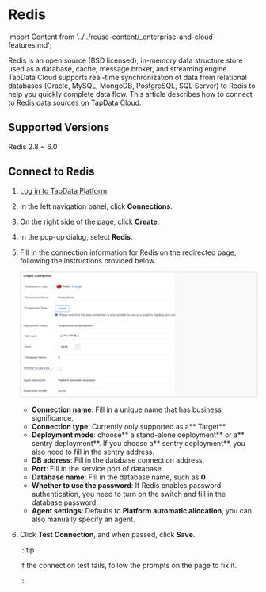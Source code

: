 # Redis

import Content from '../../reuse-content/_enterprise-and-cloud-features.md';

<Content />

Redis is an open source (BSD licensed), in-memory data structure store used as a database, cache, message broker, and streaming engine. TapData Cloud supports real-time synchronization of data from relational databases (Oracle, MySQL, MongoDB, PostgreSQL, SQL Server) to Redis to help you quickly complete data flow. 
This article describes how to connect to Redis data sources on TapData Cloud.

## Supported Versions

Redis 2.8 ~ 6.0

## Connect to Redis

1. [Log in to TapData Platform](../../user-guide/log-in.md).

2. In the left navigation panel, click **Connections**.

3. On the right side of the page, click **Create**.

4. In the pop-up dialog, select **Redis**.

5. Fill in the connection information for Redis on the redirected page, following the instructions provided below.

   ![Connect to Redis](../../images/connect_redis.png)

   * **Connection name**: Fill in a unique name that has business significance.
   * **Connection type**: Currently only supported as a** Target**.
   * **Deployment mode**: choose** a stand-alone deployment** or a** sentry deployment**. If you choose a** sentry deployment**, you also need to fill in the sentry address.
   * **DB address**: Fill in the database connection address.
   * **Port**: Fill in the service port of database.
   * **Database name**: Fill in the database name, such as **0**.
   * **Whether to use the password**: If Redis enables password authentication, you need to turn on the switch and fill in the database password.
   * **Agent settings**: Defaults to **Platform automatic allocation**, you can also manually specify an agent.

6. Click **Test Connection**, and when passed, click **Save**.

   :::tip

   If the connection test fails, follow the prompts on the page to fix it.

   :::
